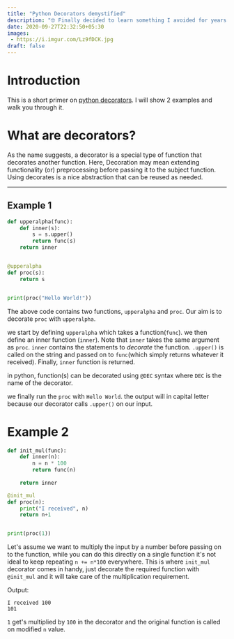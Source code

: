 ```yaml
---
title: "Python Decorators demystified"
description: "🤓 Finally decided to learn something I avoided for years!"
date: 2020-09-27T22:32:50+05:30
images:
 - https://i.imgur.com/Lz9fDCK.jpg
draft: false
---
```


# Introduction

This is a short primer on [python decorators](https://python101.pythonlibrary.org/chapter25_decorators.html). I will show 2 examples and walk you through it.

# What are decorators?

As the name suggests, a decorator is a special type of function that decorates another function. Here, Decoration may mean extending functionality (or) preprocessing before passing it to the subject function. Using decorates is a nice abstraction that can be reused as needed.

---

## Example 1

```py
def upperalpha(func):
    def inner(s):
        s = s.upper()
        return func(s)
    return inner


@upperalpha
def proc(s):
    return s


print(proc("Hello World!"))
```

The above code contains two functions, `upperalpha` and `proc`. Our aim is to decorate `proc` with `upperalpha`.

we start by defining `upperalpha` which takes a function(`func`). we then define an inner function (`inner`). Note that `inner` takes the same argument as `proc`. `inner` contains the statements to *decorate* the function. `.upper()` is called on the string and passed on to `func`(which simply returns whatever it received). Finally, `inner` function is returned.

in python, function(s) can be decorated using `@DEC` syntax where `DEC` is the name of the decorator.

we finally run the `proc` with `Hello World`. the output will in capital letter because our decorator calls `.upper()` on our input.

# Example 2

```py
def init_mul(func):
    def inner(n):
        n = n * 100
        return func(n)
    
    return inner

@init_mul
def proc(n):
    print("I received", n)
    return n+1


print(proc(1))
```

Let's assume we want to multiply the input by a number before passing on to the function, while you can do this directly on a single function it's not ideal to keep repeating `n += n*100` everywhere. This is where `init_mul` decorator comes in handy, just decorate the required function with `@init_mul` and it will take care of the multiplication requirement.

Output:
```
I received 100
101
```

`1` get's multiplied by `100` in the decorator and the original function is called on modified `n` value.
